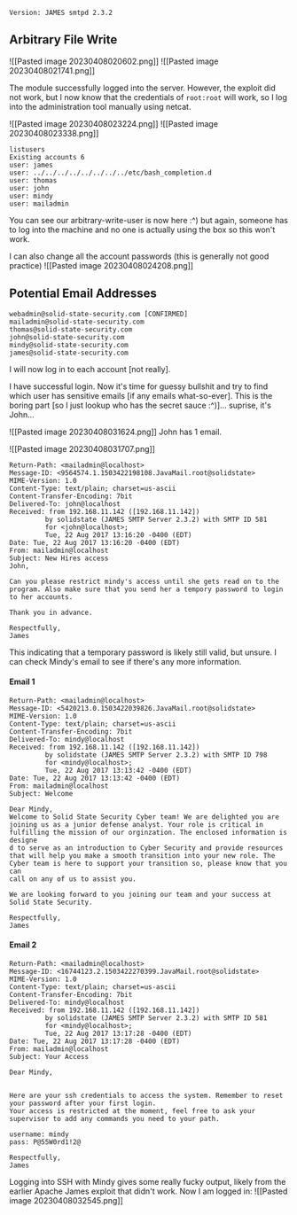 `Version: JAMES smtpd 2.3.2`

## Arbitrary File Write

![[Pasted image 20230408020602.png]]
![[Pasted image 20230408021741.png]]

The module successfully logged into the server. However, the exploit did not work, but I now know that the credentials of `root:root` will work, so I log into the administration tool manually using netcat.

![[Pasted image 20230408023224.png]]
![[Pasted image 20230408023338.png]]

```
listusers  
Existing accounts 6  
user: james  
user: ../../../../../../../../etc/bash_completion.d  
user: thomas  
user: john  
user: mindy  
user: mailadmin
```

You can see our arbitrary-write-user is now here :^) but again, someone has to log into the machine and no one is actually using the box  so this won't work.

I can also change all the account passwords (this is generally not good practice)
![[Pasted image 20230408024208.png]]

## Potential Email Addresses
```
webadmin@solid-state-security.com [CONFIRMED]
mailadmin@solid-state-security.com
thomas@solid-state-security.com
john@solid-state-security.com
mindy@solid-state-security.com
james@solid-state-security.com
```

I will now log in to each account [not really].

I have successful login. Now it's time for guessy bullshit and try to find which user has sensitive emails [if any emails what-so-ever]. This is the boring part [so I just lookup who has the secret sauce :^)]... suprise, it's John...

![[Pasted image 20230408031624.png]]
John has 1 email.

![[Pasted image 20230408031707.png]]
```
Return-Path: <mailadmin@localhost>  
Message-ID: <9564574.1.1503422198108.JavaMail.root@solidstate>  
MIME-Version: 1.0  
Content-Type: text/plain; charset=us-ascii  
Content-Transfer-Encoding: 7bit  
Delivered-To: john@localhost  
Received: from 192.168.11.142 ([192.168.11.142])  
         by solidstate (JAMES SMTP Server 2.3.2) with SMTP ID 581  
         for <john@localhost>;  
         Tue, 22 Aug 2017 13:16:20 -0400 (EDT)  
Date: Tue, 22 Aug 2017 13:16:20 -0400 (EDT)  
From: mailadmin@localhost  
Subject: New Hires access  
John,    
  
Can you please restrict mindy's access until she gets read on to the program. Also make sure that you send her a tempory password to login to her accounts.  
  
Thank you in advance.  
  
Respectfully,  
James
```

This indicating that a temporary password is likely still valid, but unsure. I can check Mindy's email to see if there's any more information.

#### Email 1
```
Return-Path: <mailadmin@localhost>  
Message-ID: <5420213.0.1503422039826.JavaMail.root@solidstate>  
MIME-Version: 1.0  
Content-Type: text/plain; charset=us-ascii  
Content-Transfer-Encoding: 7bit  
Delivered-To: mindy@localhost  
Received: from 192.168.11.142 ([192.168.11.142])  
         by solidstate (JAMES SMTP Server 2.3.2) with SMTP ID 798  
         for <mindy@localhost>;  
         Tue, 22 Aug 2017 13:13:42 -0400 (EDT)  
Date: Tue, 22 Aug 2017 13:13:42 -0400 (EDT)  
From: mailadmin@localhost  
Subject: Welcome  
  
Dear Mindy,  
Welcome to Solid State Security Cyber team! We are delighted you are joining us as a junior defense analyst. Your role is critical in fulfilling the mission of our orginzation. The enclosed information is designe  
d to serve as an introduction to Cyber Security and provide resources that will help you make a smooth transition into your new role. The Cyber team is here to support your transition so, please know that you can  
call on any of us to assist you.  
  
We are looking forward to you joining our team and your success at Solid State Security.    
  
Respectfully,  
James
```

#### Email 2
```
Return-Path: <mailadmin@localhost>  
Message-ID: <16744123.2.1503422270399.JavaMail.root@solidstate>  
MIME-Version: 1.0  
Content-Type: text/plain; charset=us-ascii  
Content-Transfer-Encoding: 7bit  
Delivered-To: mindy@localhost  
Received: from 192.168.11.142 ([192.168.11.142])  
         by solidstate (JAMES SMTP Server 2.3.2) with SMTP ID 581  
         for <mindy@localhost>;  
         Tue, 22 Aug 2017 13:17:28 -0400 (EDT)  
Date: Tue, 22 Aug 2017 13:17:28 -0400 (EDT)  
From: mailadmin@localhost  
Subject: Your Access  
  
Dear Mindy,  
  
  
Here are your ssh credentials to access the system. Remember to reset your password after your first login.    
Your access is restricted at the moment, feel free to ask your supervisor to add any commands you need to your path.    
  
username: mindy  
pass: P@55W0rd1!2@  
  
Respectfully,  
James
```

Logging into SSH with Mindy gives some really fucky output, likely from the earlier Apache James exploit that didn't work. Now I am logged in:
![[Pasted image 20230408032545.png]]



